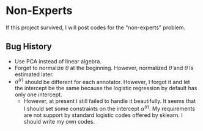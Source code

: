 # Non-Experts

If this project survived, I will post codes for the "non-experts" problem.


## Bug History

- Use PCA instead of linear algebra.
- Forget to normalize $\theta$ at the beginning. However, normalized $\widehat{\theta}$ and $\widetilde\theta$ is estimated later.
- $\alpha^{(r)}$ should be different for each annotator. However, I forgot it and let the intercept be the same because the logistic regression by default has only one intercept.
  - However, at present I still failed to handle it beautifully. It seems that I should set some constraints on the intercept $\alpha^{(r)}$. My requirements are not support by standard logistic codes offered by sklearn. I should write my own codes.
